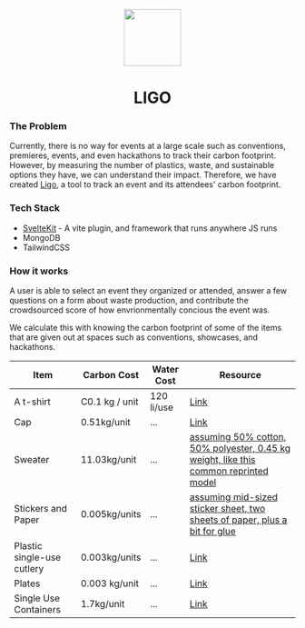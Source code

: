<p align="center">
<img width="100px" src="https://user-images.githubusercontent.com/65576812/213904448-5f55109c-2490-48a8-9eb4-3ca78350b3b2.png" />
</p>
<h1 align="center"> LIGO</h1>

### The Problem 
Currently, there is no way for events at a large scale such as conventions, premieres, events, and even hackathons to track their carbon footprint. However, by measuring the number of plastics, waste, and sustainable options they have, we can understand their impact. Therefore, we have created [Ligo](https://ligoismore.tech), a tool to track an event and its attendees' carbon footprint.

### Tech Stack
- [SvelteKit](https://svelte.dev/blog/announcing-sveltekit-1.0) - A vite plugin, and framework that runs anywhere JS runs 
- MongoDB
- TailwindCSS

### How it works
A user is able to select an event they organized or attended, answer a few questions on a form about waste production, and contribute the crowdsourced score of how envrionmentally concious the event was. 

We calculate this with knowing the carbon footprint of some of the items that are given out at spaces such as conventions, showcases, and hackathons.

| Item  | Carbon Cost | Water Cost | Resource |
| ------------- | ------------ | ---- | ----- |
| A t-shirt  | C0.1 kg / unit | 120 li/use | [Link](https://www.smithsonianmag.com/innovation/whats-environmental-footprint-t-shirt-180962885/) |
| Cap  | 0.51kg/unit  | ... | [Link](https://www.topiku.co/impact) |
| Sweater | 11.03kg/unit | ... | [assuming 50% cotton, 50% polyester, 0.45 kg weight, like this common reprinted model](https://www.ethicalconsumer.org/fashion-clothing/carbon-cost-clothing) |
| Stickers and Paper | 0.005kg/units | ... | [assuming mid-sized sticker sheet, two sheets of paper, plus a bit for glue](https://www.researchgate.net/figure/Carbon-footprint-of-office-paper_fig2_235712203)
| Plastic single-use cutlery | 0.003kg/units | ... | [Link](https://woodly.com/carbon_neutrality/what-is-the-carbon-footprint-of-plastic/) |
| Plates | 0.003 kg/unit | ... | [Link](https://plasticfootprint.ryanphung.com/)
| Single Use Containers | 1.7kg/unit | ... | [Link](https://woodly.com/carbon_neutrality/what-is-the-carbon-footprint-of-plastic/)

